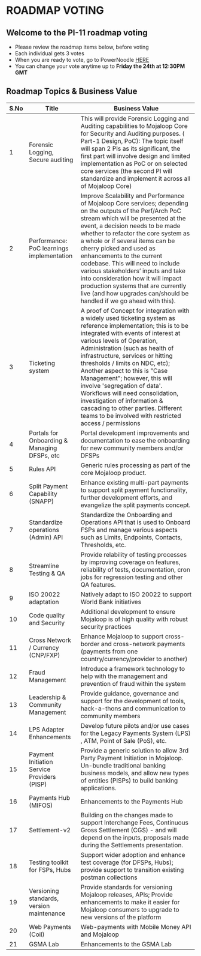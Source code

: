 # ROADMAP VOTING 

## Welcome to the PI-11 roadmap voting   
- Please review the roadmap items below, before voting 
- Each individual gets 3 votes
- When you are ready to vote, go to PowerNoodle [HERE](https://app.powernoodle.com/PN/B234B12CCED3)
- You can change your vote anytime up to **Friday the 24th at 12:30PM GMT**

## Roadmap Topics & Business Value

| S.No | Title                                                                                | Business Value                                                                                                               |
| ---- | ------------------------------------------------------------------------------------ | ---------------------------------------------------------------------------------------------------------------------------- |
| 1   | Forensic Logging, Secure auditing                                                     | This will provide Forensic Logging and Auditing capabilities to Mojaloop Core for Security and Auditing purposes. ( Part-1 Design, PoC): The topic itself will span 2 PIs as its significant, the first part will involve design and limited implementation as PoC or on selected core services (the second PI will standardize and implement it across all of Mojaloop Core) |
| 2   | Performance: PoC learnings implementation                                             | Improve Scalability and Performance of Mojaloop Core services; depending on the outputs of the Perf/Arch PoC stream which will be presented at the event, a decision needs to be made whether to refactor the core system as a whole or if several items can be cherry picked and used as enhancements to the current codebase. This will need to include various stakeholders’ inputs and take into consideration how it will impact production systems that are currently live (and how upgrades can/should be handled if we go ahead with this).  |
| 3   | Ticketing system                                                                      | A proof of Concept for integration with a widely used ticketing system as reference implementation; this is to be integrated with events of interest at various levels of Operation, Administration (such as health of infrastructure, services or hitting thresholds / limits on NDC, etc); Another aspect to this is "Case Management"; however, this will involve 'segregation of data'. Workflows will need consolidation, investigation of information & cascading to other parties. Different teams to be involved with restricted access / permissions   |
| 4   | Portals for Onboarding & Managing DFSPs, etc                                          | Portal development improvements and documentation to ease the onboarding for new community members and/or DFSPs              |
| 5   | Rules API | Generic rules processing as part of the core Mojaloop product.            |
| 6   | Split Payment Capability (SNAPP)                                                      | Enhance existing multi-part payments to support split payment functionality, further development efforts, and evangelize the split payments concept.  |
| 7   | Standardize operations (Admin) API                                                    | Standardize the Onboarding and Operations API that is used to Onboard FSPs and manage various aspects such as Limits, Endpoints, Contacts, Thresholds, etc.  |
| 8   | Streamline Testing & QA                                                               | Provide relability of testing processes by improving coverage on features, reliability of tests, documentation, cron jobs for regression testing and other QA features.  |
| 9   | ISO 20022 adaptation  | Natively adapt to ISO 20022 to support World Bank initiatives |
| 10  | Code quality and Security                                                             | Additional development to ensure Mojaloop is of high quality with robust security practices  |
| 11  | Cross Network / Currency (CNP/FXP)                                                    | Enhance Mojaloop to support cross-border and cross-network payments (payments from one country/currency/provider to another) |
| 12  | Fraud Management                                                                      | Introduce a framework technology to help with the management and prevention of fraud within the system  |
| 13  | Leadership & Community Management                                                     | Provide guidance, governance and support for the development of tools, hack-a-thons and communication to community members   |
| 14  | LPS Adapter Enhancements                                                              | Develop future pilots and/or use cases for the Legacy Payments System (LPS) , ATM, Point of Sale (PoS), etc.  |
| 15  | Payment Initiation Service Providers (PISP)                                           | Provide a generic solution to allow 3rd Party Payment Initiation in Mojaloop. Un-bundle traditional banking business models, and allow new types of entities (PISPs) to build banking applications. |
| 16  | Payments Hub (MIFOS)                                                                  | Enhancements to the Payments Hub                         |
| 17  | Settlement-v2                                                                         |  Building on the changes made to support Interchange Fees, Continuous Gross Settlement (CGS) - and will depend on the inputs, proposals made during the Settlements presentation.  |  
| 18  | Testing toolkit for FSPs, Hubs                                                        |   Support wider adoption and enhance test coverage (for DFSPs, Hubs); provide support to transition existing postman collections |
| 19  | Versioning standards, version maintenance                                             | Provide standards for versioning Mojaloop releases, APIs; Provide enhancements to make it easier for Mojaloop consumers to upgrade to new versions of the platform  |
| 20  | Web Payments (Coil)                                                                   | Web-payments with Mobile Money API and Mojaloop                |
| 21  | GSMA Lab                                                                              | Enhancements to the GSMA Lab  |

